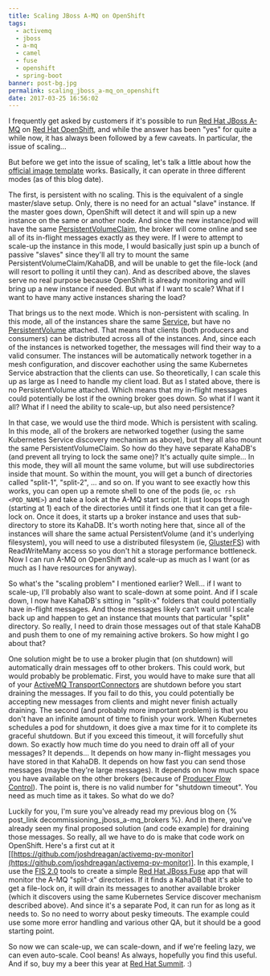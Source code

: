 ```yaml
---
title: Scaling JBoss A-MQ on OpenShift
tags:
  - activemq
  - jboss
  - a-mq
  - camel
  - fuse
  - openshift
  - spring-boot
banner: post-bg.jpg
permalink: scaling_jboss_a-mq_on_openshift
date: 2017-03-25 16:56:02
---
```



I frequently get asked by customers if it's possible to run [Red Hat JBoss A-MQ](https://developers.redhat.com/products/amq/overview/) on [Red Hat OpenShift](https://developers.redhat.com/products/openshift/overview/), and while the answer has been "yes" for quite a while now, it has always been followed by a few caveats. In particular, the issue of scaling...<!-- more -->

But before we get into the issue of scaling, let's talk a little about how the [official image template](https://access.redhat.com/documentation/en-us/red_hat_jboss_middleware_for_openshift/3/html-single/red_hat_jboss_a-mq_for_openshift/) works. Basically, it can operate in three different modes (as of this blog date). 

The first, is persistent with no scaling. This is the equivalent of a single master/slave setup. Only, there is no need for an actual "slave" instance. If the master goes down, OpenShift will detect it and will spin up a new instance on the same or another node. And since the new instance/pod will have the same [PersistentVolumeClaim](https://kubernetes.io/docs/user-guide/persistent-volumes/#persistentvolumeclaims), the broker will come online and see all of its in-flight messages exactly as they were. If I were to attempt to scale-up the instance in this mode, I would basically just spin up a bunch of passive "slaves" since they'll all try to mount the same PersistentVolumeClaim/KahaDB, and will be unable to get the file-lock (and will resort to polling it until they can). And as described above, the slaves serve no real purpose because OpenShift is already monitoring and will bring up a new instance if needed. But what if I want to scale? What if I want to have many active instances sharing the load?

That brings us to the next mode. Which is non-persistent with scaling. In this mode, all of the instances share the same [Service](https://kubernetes.io/docs/user-guide/services/), but have no [PersistentVolume](https://kubernetes.io/docs/user-guide/persistent-volumes) attached. That means that clients (both producers and consumers) can be distributed across all of the instances. And, since each of the instances is networked together, the messages will find their way to a valid consumer. The instances will be automatically network together in a mesh configuration, and discover eachother using the same Kubernetes Service abstraction that the clients can use. So theoretically, I can scale this up as large as I need to handle my client load. But as I stated above, there is no PersistentVolume attached. Which means that my in-flight messages could potentially be lost if the owning broker goes down. So what if I want it all? What if I need the ability to scale-up, but also need persistence?

In that case, we would use the third mode. Which is persistent with scaling. In this mode, all of the brokers are networked together (using the same Kubernetes Service discovery mechanism as above), but they all also mount the same PersistentVolumeClaim. So how do they have separate KahaDB's (and prevent all trying to lock the same one)? It's actually quite simple... In this mode, they will all mount the same volume, but will use subdirectories inside that mount. So within the mount, you will get a bunch of directories called "split-1", "split-2", ... and so on. If you want to see exactly how this works, you can open up a remote shell to one of the pods (ie, `oc rsh <POD_NAME>`) and take a look at the A-MQ start script. It just loops through (starting at 1) each of the directories until it finds one that it can get a file-lock on. Once it does, it starts up a broker instance and uses that sub-directory to store its KahaDB. It's worth noting here that, since all of the instances will share the same actual PersistentVolume (and it's underlying filesystem), you will need to use a distributed filesystem (ie, [GlusterFS](https://www.gluster.org/)) with ReadWriteMany access so you don't hit a storage performance bottleneck. Now I can run A-MQ on OpenShift and scale-up as much as I want (or as much as I have resources for anyway). 

So what's the "scaling problem" I mentioned earlier? Well... if I want to scale-up, I'll probably also want to scale-down at some point. And if I scale down, I now have KahaDB's sitting in "split-x" folders that could potentially have in-flight messages. And those messages likely can't wait until I scale back up and happen to get an instance that mounts that particular "split" directory. So really, I need to drain those messages out of that stale KahaDB and push them to one of my remaining active brokers. So how might I go about that?

One solution might be to use a broker plugin that (on shutdown) will automatically drain messages off to other brokers. This could work, but would probably be problematic. First, you would have to make sure that all of your [ActiveMQ TransportConnectors](http://activemq.apache.org/configuring-version-5-transports.html) are shutdown before you start draining the messages. If you fail to do this, you could potentially be accepting new messages from clients and might never finish actually draining. The second (and probably more important problem) is that you don't have an infinite amount of time to finish your work. When Kubernetes schedules a pod for shutdown, it does give a max time for it to complete its graceful shutdown. But if you exceed this timeout, it will forcefully shut down. So exactly how much time do you need to drain off all of your messages? It depends... It depends on how many in-flight messages you have stored in that KahaDB. It depends on how fast you can send those messages (maybe they're large messages). It depends on how much space you have available on the other brokers (because of [Producer Flow Control](http://activemq.apache.org/producer-flow-control.html)). The point is, there is no valid number for "shutdown timeout". You need as much time as it takes. So what do we do?

Luckily for you, I'm sure you've already read my previous blog on {% post_link decommissioning_jboss_a-mq_brokers %}. And in there, you've already seen my final proposed solution (and code example) for draining those messages. So really, all we have to do is make that code work on OpenShift. Here's a first cut at it [[https://github.com/joshdreagan/activemq-pv-monitor](https://github.com/joshdreagan/activemq-pv-monitor)]. In this example, I use the [FIS 2.0](https://access.redhat.com/documentation/en-us/red_hat_jboss_middleware_for_openshift/3/html-single/red_hat_jboss_fuse_integration_services_2.0_for_openshift/) tools to create a simple [Red Hat JBoss Fuse](https://developers.redhat.com/products/fuse/overview/) app that will monitor the A-MQ "split-x" directories. If it finds a KahaDB that it's able to get a file-lock on, it will drain its messages to another available broker (which it discovers using the same Kubernetes Service discover mechanism described above). And since it's a separate Pod, it can run for as long as it needs to. So no need to worry about pesky timeouts. The example could use some more error handling and various other QA, but it should be a good starting point.

So now we can scale-up, we can scale-down, and if we're feeling lazy, we can even auto-scale. Cool beans! As always, hopefully you find this useful. And if so, buy my a beer this year at [Red Hat Summit](https://www.redhat.com/en/summit/2017). :)

